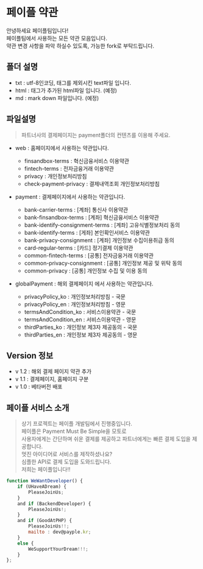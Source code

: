 # 페이플 약관

안녕하세요 페이플팀입니다!  
페이플팀에서 사용하는 모든 약관 모음입니다.  
약관 변경 사항을 파악 하실수 있도록, 가능한 fork로 부탁드립니다.

## 폴더 설명

- txt : utf-8인코딩, 태그를 제외시킨 text파일 입니다.
- html : 태그가 추가된 html파일 입니다. (예정)
- md : mark down 파일입니다. (예정)

## 파일설명

> 파트너사의 결제페이지는 payment폴더의 컨텐츠를 이용해 주세요.

- web : 홈페이지에서 사용하는 약관입니다.
  - finsandbox-terms : 혁신금융서비스 이용약관
  - fintech-terms : 전자금융거래 이용약관
  - privacy : 개인정보처리방침
  - check-payment-privacy : 결제내역조회 개인정보처리방침
  
- payment : 결제페이지에서 사용하는 약관입니다.
  - bank-carrier-terms : [계좌] 통신사 이용약관
  - bank-finsandbox-terms : [계좌] 혁신금융서비스 이용약관
  - bank-identify-consignment-terms : [계좌] 고유식별정보처리 동의
  - bank-identify-terms : [게좌] 본인확인서비스 이용약관
  - bank-privacy-consignment : [계좌] 개인정보 수집이용취급 동의
  - card-regular-terms : [카드] 정기결제 이용약관
  - common-fintech-terms : [공통] 전자금융거래 이용약관
  - common-privacy-consignment : [공통] 개인정보 제공 및 위탁 동의
  - common-privacy : [공통] 개인정보 수집 및 이용 동의
  
- globalPayment : 해외 결제페이지 에서 사용하는 약관입니다.
    - privacyPolicy_ko : 개인정보처리방침 - 국문
    - privacyPolicy_en : 개인정보처리방침 - 영문
    - termsAndCondition_ko : 서비스이용약관 - 국문
    - termsAndCondition_en : 서비스이용약관 - 영문
    - thirdParties_ko : 개인정보 제3자 제공동의 - 국문
    - thirdParties_en : 개인정보 제3자 제공동의 - 영문
## Version 정보
- v 1.2 : 해외 결제 페이지 약관 추가
- v 1.1 : 결제페이지, 홈페이지 구분
- v 1.0 : 베타버전 배포

## 페이플 서비스 소개

>상기 프로젝트는 페이플 개발팀에서 진행중입니다.  
페이플은 Payment Must Be Simple을 모토로  
사용자에게는 간단하며 쉬운 결제를 제공하고 
파트너에게는 빠른 결제 도입을 제공합니다.  
멋진 아이디어로 서비스를 제작하셨나요?  
심플한 API로 결제 도입을 도와드립니다.  
저희는 페이플입니다!!  

```javascript
function WeWantDeveloper() {
    if (UHaveADream) {
        PleaseJoinUs;
    }
    and if (BackendDeveloper) {
        PleaseJoinUs!;
    }
    and if (GoodAtPHP) {
        PleaseJoinUs!!;
        mailto : dev@payple.kr;
    }
    else {
        WeSupportYourDream!!!;
    }
};
```
